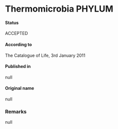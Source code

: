 Thermomicrobia PHYLUM
=======

#### Status
ACCEPTED

#### According to
The Catalogue of Life, 3rd January 2011

#### Published in
null

#### Original name
null

### Remarks
null